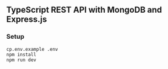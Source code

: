 ## TypeScript REST API with MongoDB and Express.js

### Setup
```
cp.env.example .env
npm install
npm run dev
```
